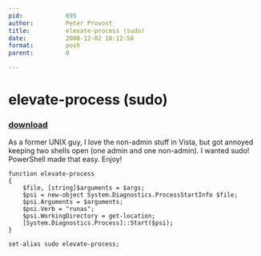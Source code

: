 ```yaml
---
pid:            695
author:         Peter Provost
title:          elevate-process (sudo)
date:           2008-12-02 10:12:58
format:         posh
parent:         0

---
```


# elevate-process (sudo)

### [download](//scripts/695.ps1)

As a former UNIX guy, I love the non-admin stuff in Vista, but got annoyed keeping two shells open (one admin and one non-admin). I wanted sudo! PowerShell made that easy. Enjoy!

```posh
function elevate-process
{
	$file, [string]$arguments = $args;
	$psi = new-object System.Diagnostics.ProcessStartInfo $file;
	$psi.Arguments = $arguments;
	$psi.Verb = "runas";
	$psi.WorkingDirectory = get-location;
	[System.Diagnostics.Process]::Start($psi);
}

set-alias sudo elevate-process;

```
